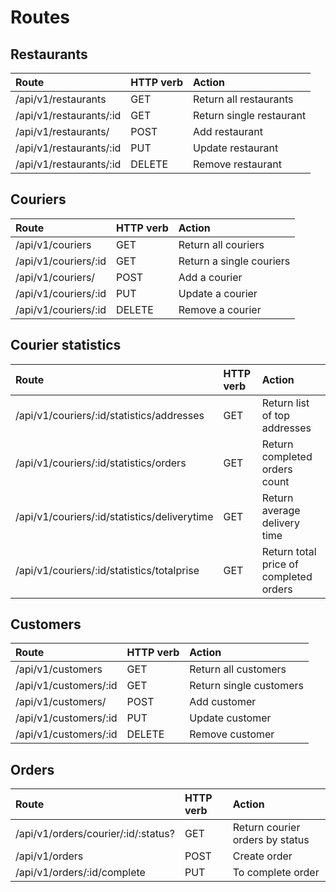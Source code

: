 # Routes

## Restaurants
| Route | HTTP verb | Action |
| :- | :- | :- |
| /api/v1/restaurants | GET | Return all restaurants |
| /api/v1/restaurants/:id | GET | Return single restaurant |
| /api/v1/restaurants/ | POST | Add restaurant |
| /api/v1/restaurants/:id | PUT | Update restaurant |
| /api/v1/restaurants/:id | DELETE | Remove restaurant |

## Couriers
| Route | HTTP verb | Action |
| :- | :- | :- |
| /api/v1/couriers | GET | Return all couriers |
| /api/v1/couriers/:id | GET | Return a single couriers |
| /api/v1/couriers/ | POST | Add a courier |
| /api/v1/couriers/:id | PUT | Update a courier |
| /api/v1/couriers/:id | DELETE | Remove a courier |

## Courier statistics
| Route | HTTP verb | Action |
| :- | :- | :- |
| /api/v1/couriers/:id/statistics/addresses | GET | Return list of top addresses |
| /api/v1/couriers/:id/statistics/orders | GET | Return completed orders count |
| /api/v1/couriers/:id/statistics/deliverytime | GET | Return average delivery time |
| /api/v1/couriers/:id/statistics/totalprise | GET | Return total price of completed orders |

## Customers
| Route | HTTP verb | Action |
| :- | :- | :- |
| /api/v1/customers | GET | Return all customers |
| /api/v1/customers/:id | GET | Return single customers |
| /api/v1/customers/ | POST | Add customer |
| /api/v1/customers/:id | PUT | Update customer |
| /api/v1/customers/:id | DELETE | Remove customer |

## Orders
| Route | HTTP verb | Action |
| :- | :- | :- |
| /api/v1/orders/courier/:id/:status? | GET | Return courier orders by status |
| /api/v1/orders | POST | Create order |
| /api/v1/orders/:id/complete | PUT | To complete order |